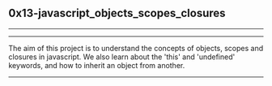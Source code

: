 ## 0x13-javascript_objects_scopes_closures

------------------------------
----------------------------------
The aim of this project is to understand the concepts of objects, scopes and closures in javascript.
We also learn about the 'this' and 'undefined' keywords, and how to inherit an object from another.

------------------------------------

